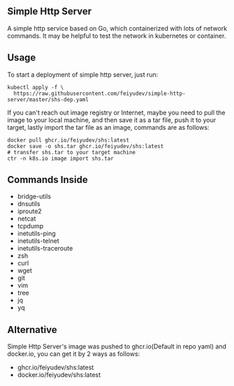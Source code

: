 ## Simple Http Server

A simple http service based on Go, which containerized with lots of network commands. It may be helpful to test the network in kubernetes or container.

## Usage

To start a deployment of simple http server, just run:
```shell
kubectl apply -f \
  https://raw.githubusercontent.com/feiyudev/simple-http-server/master/shs-dep.yaml
```

If you can't reach out image registry or Internet, maybe you need to pull the image to your local machine, and then save it as a tar file, push it to your target, lastly import the tar file as an image, commands are as follows:
```shell
docker pull ghcr.io/feiyudev/shs:latest
docker save -o shs.tar ghcr.io/feiyudev/shs:latest
# transfer shs.tar to your target machine
ctr -n k8s.io image import shs.tar
```

## Commands Inside
- bridge-utils
- dnsutils
- iproute2
- netcat
- tcpdump
- inetutils-ping
- inetutils-telnet
- inetutils-traceroute
- zsh
- curl
- wget
- git
- vim
- tree
- jq
- yq

## Alternative
Simple Http Server's image was pushed to ghcr.io(Default in repo yaml) and docker.io, you can get it by 2 ways as follows:
- ghcr.io/feiyudev/shs:latest
- docker.io/feiyudev/shs:latest